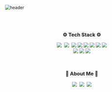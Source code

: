 ![header](https://capsule-render.vercel.app/api?type=soft&color=auto&height=150&section=header&text=JUNGMIN🌼&fontSize=70&animation=twinkling)

<br />
<br />

<h3 align="center"> ⚙️ Tech Stack ⚙️ </h3>
<p align="center">
    <img src="https://img.shields.io/badge/html5-E34F26?style=flat&logo=html5&logoColor=white"/>&nbsp 
  <img src="https://img.shields.io/badge/css3-1572B6?style=flat&logo=css3&logoColor=white"/>&nbsp 
  <img src="https://img.shields.io/badge/javascript-F7DF1E?style=flat&logo=javascript&logoColor=white"/>
  <img src="https://img.shields.io/badge/typescript-3178C6?style=flat&logo=typescript&logoColor=white"/>
  <img src="https://img.shields.io/badge/React-61DAFB?style=flat&logo=React&logoColor=white"/>
  <img src="https://img.shields.io/badge/next.js-000000?style=flat&logo=next.js&logoColor=white"/> 
  <img src="https://img.shields.io/badge/Nuxt%20JS-00C58E?style=for-the-badge&logo=nuxt.js&logoColor=white" />
  <img src="https://img.shields.io/badge/Vue-3-green?style=flat&logo" />

  <br />
  <img src="https://img.shields.io/badge/reactquery-FF4154?style=flat&logo=reactquery&logoColor=white"/>
  <img src="https://img.shields.io/badge/github-181717?style=flat&logo=github&logoColor=white"/>
  <img src="https://img.shields.io/badge/figma-F24E1E?style=flat&logo=figma&logoColor=white"/>
</p>

<br/>

<h3 align="center"> 🍭 About Me 🍭 </h3>
<p align="center">
  <a href="https://myprofile-beige.vercel.app"><img src="https://img.shields.io/badge/📔Portfolio-E4405F?style=flat-square&logo=portfolio&logoColor=white&link=https://myprofile-beige.vercel.app"/></a>&nbsp
  <a href="https://velog.io/@jungmin211"><img src="https://img.shields.io/badge/Blog-11B48A?style=flat-square&logo=Vimeo&logoColor=white&link=https://velog.io/@jungmin211"/></a>&nbsp
  <a href="mailto:jungmin.fe@gmail.com"><img src="https://img.shields.io/badge/Gmail-d14836?style=flat-square&logo=Gmail&logoColor=white&link=jungmin.fe@gmail.com"/></a>
</p>
<br>

<!--
**Leejungmin211/Leejungmin211** is a ✨ _special_ ✨ repository because its `README.md` (this file) appears on your GitHub profile.
Here are some ideas to get you started:

- 🔭 I’m currently working on ...
- 🌱 I’m currently learning ...
- 👯 I’m looking to collaborate on ...
- 🤔 I’m looking for help with ...
- 💬 Ask me about ...
- 📫 How to reach me: ...
- 😄 Pronouns: ...
- ⚡ Fun fact: ...
-->
